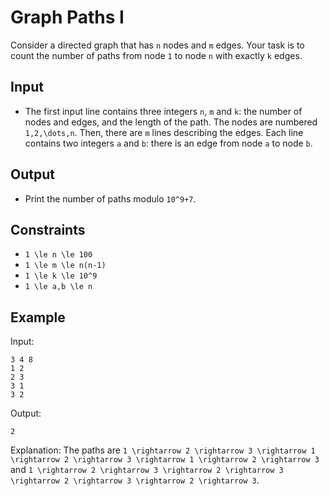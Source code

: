 # Graph Paths I 

Consider a directed graph that has ```n``` nodes and ```m``` edges. Your task is to count the number of paths from node ```1``` to node ```n``` with exactly ```k``` edges.
## Input
- The first input line contains three integers ```n```, ```m``` and ```k```: the number of nodes and edges, and the length of the path. The nodes are numbered ```1,2,\dots,n```.
Then, there are ```m``` lines describing the edges. Each line contains two integers ```a``` and ```b```: there is an edge from node ```a``` to node ```b```.
## Output
- Print the number of paths modulo ```10^9+7```.
## Constraints

- ```1 \le n \le 100```
- ```1 \le m \le n(n-1)```
- ```1 \le k \le 10^9```
- ```1 \le a,b \le n```

## Example
Input:
```
3 4 8
1 2
2 3
3 1
3 2
```

Output:
```
2
```

Explanation: The paths are ```1 \rightarrow 2 \rightarrow 3 \rightarrow 1 \rightarrow 2 \rightarrow 3 \rightarrow 1 \rightarrow 2 \rightarrow 3``` and ```1 \rightarrow 2 \rightarrow 3 \rightarrow 2 \rightarrow 3 \rightarrow 2 \rightarrow 3 \rightarrow 2 \rightarrow 3```.
